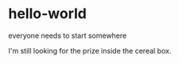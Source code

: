 # hello-world
everyone needs to start somewhere

I'm still looking for the prize inside the cereal box.
